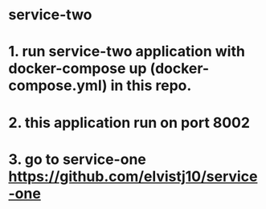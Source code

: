 # service-two

# 1. run service-two application with docker-compose up (docker-compose.yml) in this repo.
# 2. this application run on port 8002
# 3. go to service-one https://github.com/elvistj10/service-one
